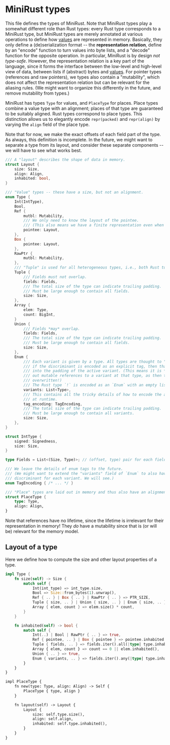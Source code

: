 # MiniRust types

This file defines the types of MiniRust.
Note that MiniRust types play a somewhat different role than Rust types:
every Rust type corresponds to a MiniRust type, but MiniRust types are merely annotated at various operations to define how [values](values.md) are represented in memory.
Basically, they only define a (de)serialization format -- the **representation relation**, define by an "encode" function to turn values into byte lists, and a "decode" function for the opposite operation.
In particular, MiniRust is by design *not type-safe*.
However, the representation relation is a key part of the language, since it forms the interface between the low-level and high-level view of data, between lists if (abstract) bytes and [values](values.md).
For pointer types (references and raw pointers), we types also contain a "mutability", which does not affect the representation relation but can be relevant for the aliasing rules.
(We might want to organize this differently in the future, and remove mutability from types.)

MiniRust has types `Type` for values, and `PlaceType` for places.
Place types combine a value type with an alignment; places of that type are guaranteed to be suitably aligned.
Rust types correspond to place types.
This distinction allows us to elegantly encode `repr(packed)` and `repr(align)` by varying the `align` field of the place type.

Note that for now, we make the exact offsets of each field part of the type.
As always, this definition is incomplete.
In the future, we might want to separate a type from its layout, and consider these separate components -- we will have to see what works best.

```rust
/// A "layout" describes the shape of data in memory.
struct Layout {
    size: Size,
    align: Align,
    inhabited: bool,
}

/// "Value" types -- these have a size, but not an alignment.
enum Type {
    Int(IntType),
    Bool,
    Ref {
        mutbl: Mutability,
        /// We only need to know the layout of the pointee.
        /// (This also means we have a finite representation even when the Rust type is recursive.)
        pointee: Layout,
    },
    Box {
        pointee: Layout,
    },
    RawPtr {
        mutbl: Mutability,
    },
    /// "Tuple" is used for all heterogeneous types, i.e., both Rust tuples and structs.
    Tuple {
        /// Fields must not overlap.
        fields: Fields,
        /// The total size of the type can indicate trailing padding.
        /// Must be large enough to contain all fields.
        size: Size,
    },
    Array {
        elem: Type,
        count: BigInt,
    }
    Union {
        /// Fields *may* overlap.
        fields: Fields,
        /// The total size of the type can indicate trailing padding.
        /// Must be large enough to contain all fields.
        size: Size,
    },
    Enum {
        /// Each variant is given by a type. All types are thought to "start at offset 0";
        /// if the discriminant is encoded as an explicit tag, then that will be put
        /// into the padding of the active variant. (This means it is *not* safe to hand
        /// out mutable references to a variant at that type, as then the tag might be
        /// overwritten!)
        /// The Rust type `!` is encoded as an `Enum` with an empty list of variants.
        variants: List<Type>,
        /// This contains all the tricky details of how to encode the active variant
        /// at runtime.
        tag_encoding: TagEncoding,
        /// The total size of the type can indicate trailing padding.
        /// Must be large enough to contain all variants.
        size: Size,
    },
}

struct IntType {
    signed: Signedness,
    size: Size,
}

type Fields = List<(Size, Type)>; // (offset, type) pair for each field

/// We leave the details of enum tags to the future.
/// (We might want to extend the "variants" field of `Enum` to also have a
/// discriminant for each variant. We will see.)
enum TagEncoding { /* ... */ }

/// "Place" types are laid out in memory and thus also have an alignment requirement.
struct PlaceType {
    type: Type,
    align: Align,
}
```

Note that references have no lifetime, since the lifetime is irrelevant for their representation in memory!
They *do* have a mutability since that is (or will be) relevant for the memory model.

## Layout of a type

Here we define how to compute the size and other layout properties of a type.

```rust
impl Type {
    fn size(self) -> Size {
        match self {
            Int(int_type) => int_type.size,
            Bool => Size::from_bytes(1).unwrap(),
            Ref { .. } | Box { .. } | RawPtr { .. } => PTR_SIZE,
            Tuple { size, .. } | Union { size, .. } | Enum { size, .. } => size,
            Array { elem, count } => elem.size() * count,
        }
    }

    fn inhabited(self) -> bool {
        match self {
            Int(..) | Bool | RawPtr { .. } => true,
            Ref { pointee, .. } | Box { pointee } => pointee.inhabited,
            Tuple { fields, .. } => fields.iter().all(|type| type.inhabited()),
            Array { elem, count } => count == 0 || elem.inhabited(),
            Union { .. } => true,
            Enum { variants, .. } => fields.iter().any(|type| type.inhabited()),
        }
    }
}

impl PlaceType {
    fn new(type: Type, align: Align) -> Self {
        PlaceType { type, align }
    }

    fn layout(self) -> Layout {
        Layout {
            size: self.type.size(),
            align: self.align,
            inhabited: self.type.inhabited(),
        }
    }
}
```
